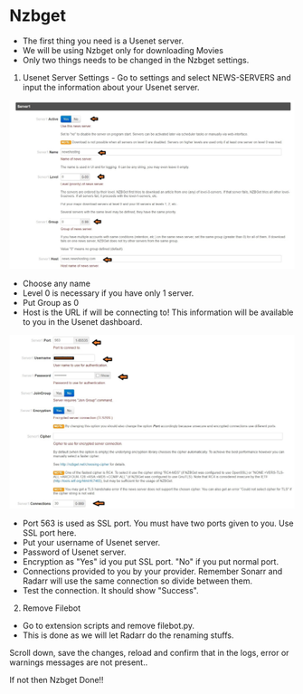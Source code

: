 # Nzbget

- The first thing you need is a Usenet server.
- We will be using Nzbget only for downloading Movies
- Only two things needs to be changed in the Nzbget settings.

1) Usenet Server Settings - Go to settings and select NEWS-SERVERS and input the information about your Usenet server. 

![GitHub Logo](../images/NZB1.jpg)

- Choose any name
- Level 0 is necessary if you have only 1 server.
- Put Group as 0
- Host is the URL if will be connecting to! This information will be available to you in the Usenet dashboard.

![GitHub Logo](../images/NZB2.jpg)

- Port 563 is used as SSL port. You must have two ports given to you. Use SSL port here.
- Put your username of Usenet server.
- Password of Usenet server.
- Encryption as "Yes" id you put SSL port. "No" if you put normal port.
- Connections provided to you by your provider. Remember Sonarr and Radarr will use the same connection so divide between them.
- Test the connection. It should show "Success".

2) Remove Filebot

- Go to extension scripts and remove filebot.py.
- This is done as we will let Radarr do the renaming stuffs. 

Scroll down, save the changes, reload and confirm that in the logs, error or warnings messages are not present.. 

If not then Nzbget Done!!